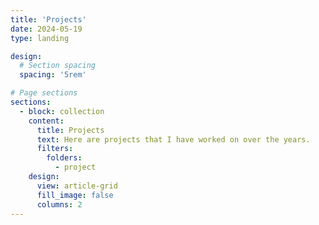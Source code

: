```yaml
---
title: 'Projects'
date: 2024-05-19
type: landing

design:
  # Section spacing
  spacing: '5rem'

# Page sections
sections:
  - block: collection
    content:
      title: Projects
      text: Here are projects that I have worked on over the years.
      filters:
        folders:
          - project
    design:
      view: article-grid
      fill_image: false
      columns: 2
---
```

